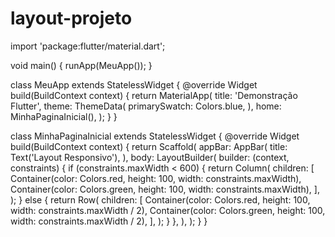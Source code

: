 # layout-projeto
import 'package:flutter/material.dart';

void main() {
  runApp(MeuApp());
}

class MeuApp extends StatelessWidget {
  @override
  Widget build(BuildContext context) {
    return MaterialApp(
      title: 'Demonstração Flutter',
      theme: ThemeData(
        primarySwatch: Colors.blue,
      ),
      home: MinhaPaginaInicial(),
    );
  }
}

class MinhaPaginaInicial extends StatelessWidget {
  @override
  Widget build(BuildContext context) {
    return Scaffold(
      appBar: AppBar(
        title: Text('Layout Responsivo'),
      ),
      body: LayoutBuilder(
        builder: (context, constraints) {
          if (constraints.maxWidth < 600) {
            return Column(
              children: [
                Container(color: Colors.red, height: 100, width: constraints.maxWidth),
                Container(color: Colors.green, height: 100, width: constraints.maxWidth),
              ],
            );
          } else {
            return Row(
              children: [
                Container(color: Colors.red, height: 100, width: constraints.maxWidth / 2),
                Container(color: Colors.green, height: 100, width: constraints.maxWidth / 2),
              ],
            );
          }
        },
      ),
    );
  }
}
